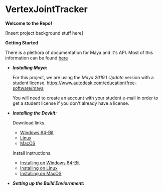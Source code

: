 # VertexJointTracker

**Welcome to the Repo!**

[Insert project background stuff here]

**Getting Started**

There is a plethora of documentation for Maya and it's API. Most of this information can be found [here](https://help.autodesk.com/view/MAYAUL/2019/ENU)

- ***Installing Maya:***
  
  For this project, we are using the *Maya 2019.1 Update* version with a student license.
  https://www.autodesk.com/education/free-software/maya
  
  You will need to create an account with your student e-mail in order to get a student license if you don't already have a license.
- ***Installing the Devkit:***
  
  Download links.
  - [Windows 64-Bit](https://s3-us-west-2.amazonaws.com/autodesk-adn-transfer/ADN+Extranet/M%26E/Maya/devkit+2019/Autodesk_Maya_2019_1_Update_DEVKIT_Windows.zip)
  - [Linux](https://s3-us-west-2.amazonaws.com/autodesk-adn-transfer/ADN+Extranet/M%26E/Maya/devkit+2019/Autodesk_Maya_2019_1_Update_DEVKIT_Linux.tgz)
  - [MacOS](https://s3-us-west-2.amazonaws.com/autodesk-adn-transfer/ADN+Extranet/M%26E/Maya/devkit+2019/Autodesk_Maya_2019_1_Update_DEVKIT_Mac.dmg)
  
  Install instructions.
  - [Installing on Windows 64-Bit](https://help.autodesk.com/view/MAYAUL/2019/ENU/?guid=Maya_SDK_MERGED_Setting_up_your_build_Windows_environment_64_bit_html)
  - [Installing on Linux](https://help.autodesk.com/view/MAYAUL/2019/ENU/?guid=Maya_SDK_MERGED_Setting_up_your_build_Linux_environment_html)
  - [Installing on MacOS](https://help.autodesk.com/view/MAYAUL/2019/ENU/?guid=Maya_SDK_MERGED_Setting_up_your_build_Mac_OS_X_environment_html)

  
- ***Setting up the Build Enviornment:***
